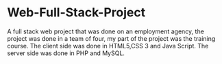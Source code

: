 # Web-Full-Stack-Project
A full stack web project that was done on an employment agency, the project was done in a team of four, my part of the project was the training course. 
The client side was done in HTML5,CSS 3 and Java Script. 
The server side was done in PHP and MySQL.
